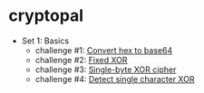 # cryptopal

- Set 1: Basics
  - challenge #1: [Convert hex to base64](./internal/set1/hex_to_base64.go)
  - challenge #2: [Fixed XOR](./internal/set1/fix_length_xor.go)
  - challenge #3: [Single-byte XOR cipher](./internal/set1/single_byte_xor_cipher.go)
  - challenge #4: [Detect single character XOR](./internal/set1/detect_single_character_xor.go)
